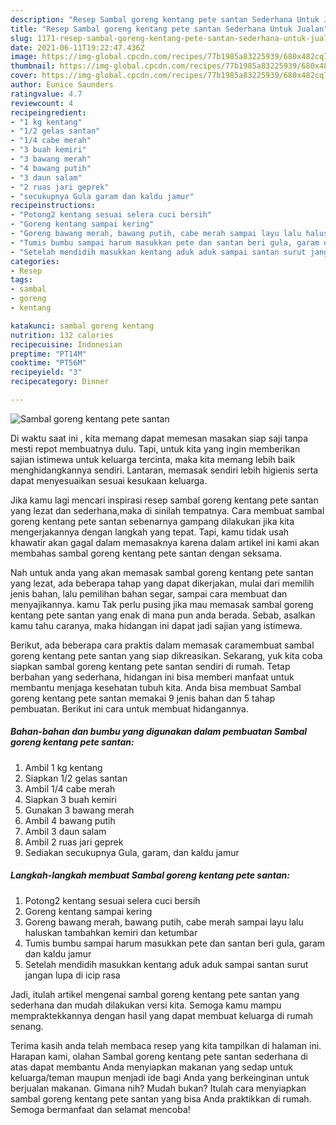 ```yaml
---
description: "Resep Sambal goreng kentang pete santan Sederhana Untuk Jualan"
title: "Resep Sambal goreng kentang pete santan Sederhana Untuk Jualan"
slug: 1171-resep-sambal-goreng-kentang-pete-santan-sederhana-untuk-jualan
date: 2021-06-11T19:22:47.436Z
image: https://img-global.cpcdn.com/recipes/77b1985a83225939/680x482cq70/sambal-goreng-kentang-pete-santan-foto-resep-utama.jpg
thumbnail: https://img-global.cpcdn.com/recipes/77b1985a83225939/680x482cq70/sambal-goreng-kentang-pete-santan-foto-resep-utama.jpg
cover: https://img-global.cpcdn.com/recipes/77b1985a83225939/680x482cq70/sambal-goreng-kentang-pete-santan-foto-resep-utama.jpg
author: Eunice Saunders
ratingvalue: 4.7
reviewcount: 4
recipeingredient:
- "1 kg kentang"
- "1/2 gelas santan"
- "1/4 cabe merah"
- "3 buah kemiri"
- "3 bawang merah"
- "4 bawang putih"
- "3 daun salam"
- "2 ruas jari geprek"
- "secukupnya Gula garam dan kaldu jamur"
recipeinstructions:
- "Potong2 kentang sesuai selera cuci bersih"
- "Goreng kentang sampai kering"
- "Goreng bawang merah, bawang putih, cabe merah sampai layu lalu haluskan tambahkan kemiri dan ketumbar"
- "Tumis bumbu sampai harum masukkan pete dan santan beri gula, garam dan kaldu jamur"
- "Setelah mendidih masukkan kentang aduk aduk sampai santan surut jangan lupa di icip rasa"
categories:
- Resep
tags:
- sambal
- goreng
- kentang

katakunci: sambal goreng kentang 
nutrition: 132 calories
recipecuisine: Indonesian
preptime: "PT14M"
cooktime: "PT56M"
recipeyield: "3"
recipecategory: Dinner

---
```



![Sambal goreng kentang pete santan](https://img-global.cpcdn.com/recipes/77b1985a83225939/680x482cq70/sambal-goreng-kentang-pete-santan-foto-resep-utama.jpg)

Di waktu  saat ini , kita memang dapat memesan masakan siap saji tanpa mesti repot membuatnya dulu. Tapi, untuk kita yang ingin memberikan sajian istimewa untuk keluarga tercinta, maka kita memang lebih baik menghidangkannya sendiri. Lantaran, memasak sendiri lebih higienis serta dapat menyesuaikan sesuai kesukaan keluarga.

Jika kamu lagi mencari inspirasi resep sambal goreng kentang pete santan yang lezat dan sederhana,maka di sinilah tempatnya. Cara membuat sambal goreng kentang pete santan  sebenarnya gampang dilakukan jika kita mengerjakannya dengan langkah yang tepat. Tapi, kamu tidak usah khawatir akan gagal dalam memasaknya 
karena dalam artikel ini kami akan membahas sambal goreng kentang pete santan dengan seksama.  



Nah untuk anda yang akan memasak sambal goreng kentang pete santan yang lezat, ada beberapa tahap yang dapat dikerjakan, mulai dari memilih jenis bahan, lalu pemilihan bahan segar, sampai cara membuat dan menyajikannya. kamu Tak perlu pusing jika mau memasak sambal goreng kentang pete santan yang enak di mana pun anda berada. Sebab, asalkan kamu  tahu caranya, maka hidangan ini dapat jadi sajian yang istimewa.

Berikut, ada beberapa cara praktis  dalam memasak caramembuat sambal goreng kentang pete santan yang siap dikreasikan. Sekarang, yuk kita coba siapkan sambal goreng kentang pete santan sendiri di rumah. Tetap berbahan yang sederhana, hidangan ini bisa memberi manfaat untuk membantu menjaga kesehatan tubuh kita. Anda bisa membuat Sambal goreng kentang pete santan memakai 9 jenis bahan dan 5 tahap pembuatan. Berikut ini cara untuk membuat hidangannya.

<!--inarticleads1-->

##### Bahan-bahan dan bumbu yang digunakan dalam pembuatan Sambal goreng kentang pete santan:

1. Ambil 1 kg kentang
1. Siapkan 1/2 gelas santan
1. Ambil 1/4 cabe merah
1. Siapkan 3 buah kemiri
1. Gunakan 3 bawang merah
1. Ambil 4 bawang putih
1. Ambil 3 daun salam
1. Ambil 2 ruas jari geprek
1. Sediakan secukupnya Gula, garam, dan kaldu jamur




<!--inarticleads2-->

##### Langkah-langkah membuat Sambal goreng kentang pete santan:

1. Potong2 kentang sesuai selera cuci bersih
1. Goreng kentang sampai kering
1. Goreng bawang merah, bawang putih, cabe merah sampai layu lalu haluskan tambahkan kemiri dan ketumbar
1. Tumis bumbu sampai harum masukkan pete dan santan beri gula, garam dan kaldu jamur
1. Setelah mendidih masukkan kentang aduk aduk sampai santan surut jangan lupa di icip rasa




Jadi, itulah artikel mengenai  sambal goreng kentang pete santan  yang sederhana dan mudah dilakukan versi kita. Semoga kamu mampu mempraktekkannya dengan hasil yang dapat membuat keluarga di rumah senang. 

Terima kasih anda telah membaca resep yang kita tampilkan di halaman ini. Harapan kami, olahan  Sambal goreng kentang pete santan sederhana di atas dapat membantu Anda menyiapkan makanan yang sedap untuk keluarga/teman maupun menjadi ide bagi Anda yang berkeinginan untuk berjualan makanan. Gimana nih? Mudah bukan? Itulah cara menyiapkan sambal goreng kentang pete santan yang bisa Anda praktikkan di rumah. Semoga bermanfaat dan selamat mencoba!

